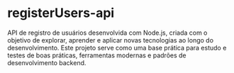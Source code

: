 # registerUsers-api
API de registro de usuários desenvolvida com Node.js, criada com o objetivo de explorar, aprender e aplicar novas tecnologias ao longo do desenvolvimento. Este projeto serve como uma base prática para estudo e testes de boas práticas, ferramentas modernas e padrões de desenvolvimento backend.
